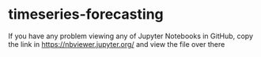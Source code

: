 # timeseries-forecasting
If you have any problem viewing any of Jupyter Notebooks in GitHub, copy the link in https://nbviewer.jupyter.org/ and view the file over there
